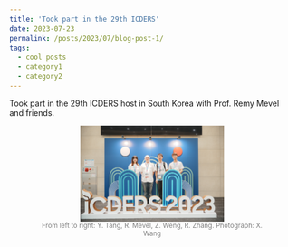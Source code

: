 ```yaml
---
title: 'Took part in the 29th ICDERS'
date: 2023-07-23
permalink: /posts/2023/07/blog-post-1/
tags:
  - cool posts
  - category1
  - category2
---
```


Took part in the 29th ICDERS host in South Korea with Prof. Remy Mevel and friends.
<figure>
  <img src="/images/blog/ICDERS2023_small.png" style="width: 60%; display: block; margin: 0 auto;">
  <figcaption style="color: gray; font-size: smaller; text-align: center;">From left to right: Y. Tang, R. Mevel, Z. Weng, R. Zhang. Photograph: X. Wang </figcaption>
</figure>
